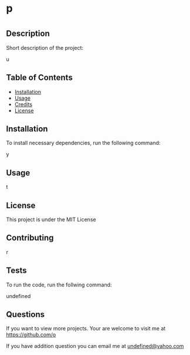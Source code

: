 # p
  # <Your-Project-Title>

  ## Description

  Short description of the project: 

  u
  
  ## Table of Contents
  
  - [Installation](#installation)
  - [Usage](#usage)
  - [Credits](#credits)
  - [License](#license)
  
  ## Installation

  To install necessary dependencies, run the following command: 

  y 

  ## Usage

  t
  
  ## License

  This project is under the MIT License 

  ## Contributing 

  r
  
  ## Tests

  To run the code, run the follwing command:

  undefined

  ## Questions

  If you want to view more projects. Your are welcome to visit me at https://github.com/o

  If you have addition question you can email me at undefined@yahoo.com 
